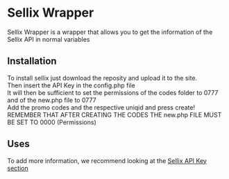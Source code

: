 # Sellix Wrapper

Sellix Wrapper is a wrapper that allows you to get the information of the Sellix API in normal variables

## Installation

To install sellix just download the reposity and upload it to the site.<br>
Then insert the API Key in the config.php file<br>
It will then be sufficient to set the permissions of the codes folder to 0777 and of the new.php file to 0777<br>
Add the promo codes and the respective uniqid and press create!<br>
REMEMBER THAT AFTER CREATING THE CODES THE new.php FILE MUST BE SET TO 0000 (Permissions)<br>

## Uses
To add more information, we recommend looking at the [Sellix API Key section](https://developers.sellix.io/#coupon-get)
